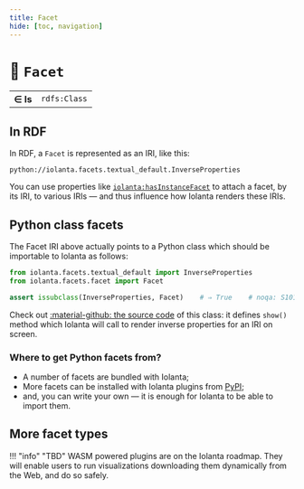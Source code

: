 ```yaml
---
title: Facet
hide: [toc, navigation]
---
```


# 🎨 `Facet`

<table>
    <tr>
        <th>∈ Is</th>
        <td><code>rdfs:Class</code></td>
    </tr>
</table>

## In RDF

In RDF, a `Facet` is represented as an IRI, like this:

```
python://iolanta.facets.textual_default.InverseProperties
```

You can use properties like [`iolanta:hasInstanceFacet`](/hasInstanceFacet/) to attach a facet, by its IRI, to various IRIs — and thus influence how Iolanta renders these IRIs.

## Python class facets

The Facet IRI above actually points to a Python class which should be importable to Iolanta as follows:

```python
from iolanta.facets.textual_default import InverseProperties
from iolanta.facets.facet import Facet

assert issubclass(InverseProperties, Facet)    # ⇒ True    # noqa: S101
```

Check out [:material-github: the source code](https://github.com/iolanta-tech/iolanta/blob/master/iolanta/facets/textual_default/facets.py#L142) of this class: it defines `show()` method which Iolanta will call to render inverse properties for an IRI on screen.

### Where to get Python facets from?

* A number of facets are bundled with Iolanta;
* More facets can be installed with Iolanta plugins from [PyPI](https://pypi.org/);
* and, you can write your own — it is enough for Iolanta to be able to import them.

## More facet types

!!! "info" "TBD"
    WASM powered plugins are on the Iolanta roadmap. They will enable users to run visualizations downloading them dynamically from the Web, and do so safely.
